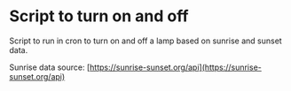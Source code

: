 # Script to turn on and off

Script to run in cron to turn on and off a lamp based on sunrise and sunset data. 

Sunrise data source: [https://sunrise-sunset.org/api](https://sunrise-sunset.org/api)
